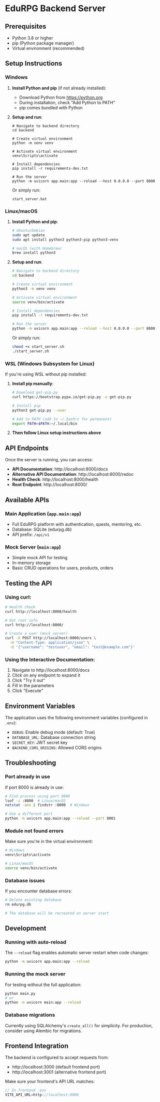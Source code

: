 # EduRPG Backend Server

## Prerequisites

- Python 3.8 or higher
- pip (Python package manager)
- Virtual environment (recommended)

## Setup Instructions

### Windows

1. **Install Python and pip** (if not already installed):
   - Download Python from https://python.org
   - During installation, check "Add Python to PATH"
   - pip comes bundled with Python

2. **Setup and run**:
   ```batch
   # Navigate to backend directory
   cd backend

   # Create virtual environment
   python -m venv venv

   # Activate virtual environment
   venv\Scripts\activate

   # Install dependencies
   pip install -r requirements-dev.txt

   # Run the server
   python -m uvicorn app.main:app --reload --host 0.0.0.0 --port 8000
   ```

   Or simply run:
   ```batch
   start_server.bat
   ```

### Linux/macOS

1. **Install Python and pip**:
   ```bash
   # Ubuntu/Debian
   sudo apt update
   sudo apt install python3 python3-pip python3-venv

   # macOS (with Homebrew)
   brew install python3
   ```

2. **Setup and run**:
   ```bash
   # Navigate to backend directory
   cd backend

   # Create virtual environment
   python3 -m venv venv

   # Activate virtual environment
   source venv/bin/activate

   # Install dependencies
   pip install -r requirements-dev.txt

   # Run the server
   python -m uvicorn app.main:app --reload --host 0.0.0.0 --port 8000
   ```

   Or simply run:
   ```bash
   chmod +x start_server.sh
   ./start_server.sh
   ```

### WSL (Windows Subsystem for Linux)

If you're using WSL without pip installed:

1. **Install pip manually**:
   ```bash
   # Download get-pip.py
   curl https://bootstrap.pypa.io/get-pip.py -o get-pip.py
   
   # Install pip
   python3 get-pip.py --user
   
   # Add to PATH (add to ~/.bashrc for permanent)
   export PATH=$PATH:~/.local/bin
   ```

2. **Then follow Linux setup instructions above**

## API Endpoints

Once the server is running, you can access:

- **API Documentation**: http://localhost:8000/docs
- **Alternative API Documentation**: http://localhost:8000/redoc
- **Health Check**: http://localhost:8000/health
- **Root Endpoint**: http://localhost:8000/

## Available APIs

### Main Application (`app.main:app`)
- Full EduRPG platform with authentication, quests, mentoring, etc.
- Database: SQLite (edurpg.db)
- API prefix: `/api/v1`

### Mock Server (`main:app`)
- Simple mock API for testing
- In-memory storage
- Basic CRUD operations for users, products, orders

## Testing the API

### Using curl:
```bash
# Health check
curl http://localhost:8000/health

# Get root info
curl http://localhost:8000/

# Create a user (mock server)
curl -X POST http://localhost:8000/users \
  -H "Content-Type: application/json" \
  -d '{"username": "testuser", "email": "test@example.com"}'
```

### Using the Interactive Documentation:
1. Navigate to http://localhost:8000/docs
2. Click on any endpoint to expand it
3. Click "Try it out"
4. Fill in the parameters
5. Click "Execute"

## Environment Variables

The application uses the following environment variables (configured in `.env`):

- `DEBUG`: Enable debug mode (default: True)
- `DATABASE_URL`: Database connection string
- `SECRET_KEY`: JWT secret key
- `BACKEND_CORS_ORIGINS`: Allowed CORS origins

## Troubleshooting

### Port already in use
If port 8000 is already in use:
```bash
# Find process using port 8000
lsof -i :8000  # Linux/macOS
netstat -ano | findstr :8000  # Windows

# Use a different port
python -m uvicorn app.main:app --reload --port 8001
```

### Module not found errors
Make sure you're in the virtual environment:
```bash
# Windows
venv\Scripts\activate

# Linux/macOS
source venv/bin/activate
```

### Database issues
If you encounter database errors:
```bash
# Delete existing database
rm edurpg.db

# The database will be recreated on server start
```

## Development

### Running with auto-reload
The `--reload` flag enables automatic server restart when code changes:
```bash
python -m uvicorn app.main:app --reload
```

### Running the mock server
For testing without the full application:
```bash
python main.py
# or
python -m uvicorn main:app --reload
```

### Database migrations
Currently using SQLAlchemy's `create_all()` for simplicity. For production, consider using Alembic for migrations.

## Frontend Integration

The backend is configured to accept requests from:
- http://localhost:3000 (default frontend port)
- http://localhost:3001 (alternative frontend port)

Make sure your frontend's API URL matches:
```javascript
// In frontend .env
VITE_API_URL=http://localhost:8000
```